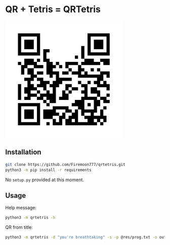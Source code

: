 # QR + Tetris = QRTetris

![Animated QR](res/qr.gif)

## Installation

```bash
git clone https://github.com/Firemoon777/qrtetris.git
python3 -m pip install -r requirements
```

No `setup.py` provided at this moment.

## Usage

Help message:

```bash
python3 -m qrtetris -h
```

QR from title:

```bash
python3 -m qrtetris -d "you're breathtaking" -s -p @res/prog.txt -o output.gif 
```